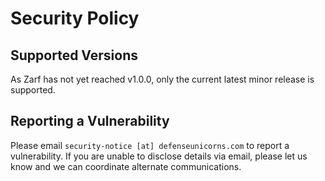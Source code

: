 # Security Policy

## Supported Versions

As Zarf has not yet reached v1.0.0, only the current latest minor release is supported.

## Reporting a Vulnerability

Please email `security-notice [at] defenseunicorns.com` to report a vulnerability. If you are unable to disclose details via email, please let us know and we can coordinate alternate communications.
